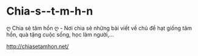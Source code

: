 Chia-s--t-m-h-n
===============

ღ Chia sẻ tâm hồn ღ - Nơi chia sẻ những bài viết về chủ đề hạt giống tâm hồn, quà tặng cuộc sống, học làm người,...

http://chiasetamhon.net/
